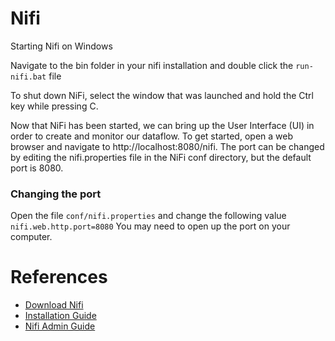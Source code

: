 # Nifi
Starting Nifi on Windows

Navigate to the bin folder in your nifi installation and double click the 
`run-nifi.bat` file

To shut down NiFi, select the window that was launched and hold the Ctrl key 
while pressing C.

Now that NiFi has been started, we can bring up the User Interface (UI) in order 
to create and monitor our dataflow. To get started, open a web browser and 
navigate to http://localhost:8080/nifi. The port can be changed by editing the 
nifi.properties file in the NiFi conf directory, but the default port is 8080.

### Changing the port
Open the file `conf/nifi.properties` and change the following value 
`nifi.web.http.port=8080`
You may need to open up the port on your computer.


# References
+ [Download Nifi](https://nifi.apache.org/download.html)
+ [Installation Guide](https://nifi.apache.org/docs/nifi-docs/html/getting-started.html#downloading-and-installing-nifi)
+ [Nifi Admin Guide](https://nifi.apache.org/docs/nifi-docs/html/administration-guide.html)